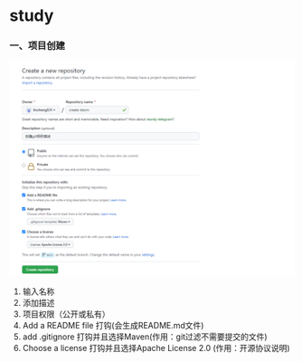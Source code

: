 # study

### 一、项目创建

![avatar](./picture/git项目创建.png)

1. 输入名称
2. 添加描述
3. 项目权限（公开或私有）
4. Add a README file 打钩(会生成README.md文件)
5. add .gitignore 打钩并且选择Maven(作用：git过滤不需要提交的文件)
6. Choose a license 打钩并且选择Apache License 2.0 (作用：开源协议说明)
